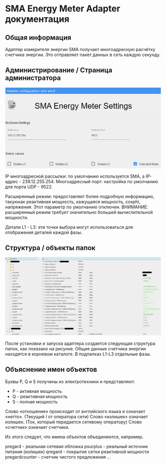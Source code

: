 
# SMA Energy Meter Adapter документация

## Общая информация

Адаптер измерителя энергии SMA получает многоадресную расчётку счетчика энергии. Это отправляет пакет данных в сеть каждую секунду.

## Администрирование / Страница администратора
![Adapter_admin_konfiguration](img/adminpage.png)

IP многоадресной рассылки: по умолчанию используется SMA, а IP-адрес - 239.12.255.254.
Многоадресный порт: настройка по умолчанию для порта UDP - 9522.

Расширенный режим: предоставляет более подробную информацию, такую ​​как реактивная мощность, кажущаяся мощность, cosphi, напряжения. Этот параметр по умолчанию отключен.
ВНИМАНИЕ: расширенный режим требует значительно большей вычислительной мощности.

Детали L1 - L3: эти точки выбора могут использоваться для отображения деталей каждой фазы.

## Структура / объекты папок
![Adapter_uebersicht](img/overview.png)

После установки и запуска адаптера создается следующая структура папок, как показано на рисунке. Общие данные счетчика энергии находятся в корневом каталоге. В подпапках L1-L3 отдельные фазы.

## Объяснение имен объектов
Буквы P, Q и S получены из электротехники и представляют:
* P - активная мощность
* Q - реактивная мощность
* S - полная мощность

Слово «отношение» происходит от английского языка и означает «нетто». (Текущий I от оператора сети)
Слово «излишек» означает излишек. (Ток, который передается сетевому оператору)
Слово «счетчик» означает счетчики.

Из этого следует, что имена объектов объединяются, например.

pregard - реальная сетевая обложка
psurplus - реальный источник питания (излишек)
qregard - покрытие сетки реактивной мощности
pregardcounter - счетчик чистого предложения
...
